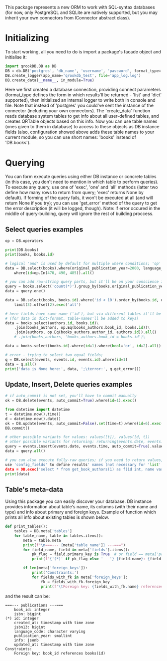 This package represents a new ORM to work with SQL-syntax databases (for now, only PostgreSQL and SQLite are natively supported,
but you may inherit your own connectors from IConnector abstract class).

# Initializing
To start working, all you need to do is import a package's facade object and initialise it:
```python
import qrookDB.DB as DB
DB = db.DB('postgres', 'db_name', 'username', 'password', format_type='dict')
DB.create_logger(app_name='qrookdb_test', file='app_log.log')
DB.create_data(__name__, in_module=True)
```
Here we first created a database connection, providing connect parameters (format_type defines the form
in which results'll be returned - 'list' and 'dict' supported),
then initialized an internal logger to write both in console and file.
Note that instead of 'postgres' you could've sent the instance of the connector (including your own connectors).
The 'create_data' function reads database system tables to get info about all user-defined tables,
and creates QRTable objects based on this info. Now you can use table names (ones given to them in database)
to access to these objects as DB instance fields (also, configuration showed above adds these table names to
your current module, so you can use short names: 'books' instead of 'DB.books').  

# Querying
You can form execute queries using either DB instance or concrete tables (in this case, you don't need to
mention in which table to perform queries). To execute any query, use one of 'exec', 'one' and 'all' methods
(latter two define how many rows to return from query; 'exec' returns None by default). If forming of the query
fails, it won't be executed at all (and will return None if you try); you can use 'get_error' method of the query
to get the error description (it will be logged, though). Note: if error occured in the middle of query-building,
query will ignore the rest of building proccess.
## Select queries examples
```python
op = DB.operators

print(DB.books)
print(books, books.id)

# logical 'and' is used by default for multiple where conditions; 'op' module contains special operators
data = DB.select(books).where(original_publication_year=2000, language_code='eng').\
    where(id=op.In(470, 490, 485)).all()

# you can add raw-string query parts, but it'll be on your conscience in terms of security   
query = books.select('count(*)').group_by(books.original_publication_year)
data = query.one()

data = DB.select(books, books.id).where('id < 10').order_by(books.id, desc=True).\
    limit(3).offset(2).exec('all')

# here fields have same name ('id'), but via different tables it'll be ok
# (for data in dict-format, table-names'll be added to keys) 
data = books.select(authors.id, books.id)\
    .join(books_authors, op.Eq(books_authors.book_id, books.id))\
    .join(authors, op.Eq(books_authors.author_id, authors.id)).all()
    # .join(books_authors, 'books_authors.book_id = books.id')\

data = books.select(books.id).where(id=1).where(bool='or', id=2).all()

# error - trying to select two equal fields;
q = DB.select(events, events.id, events.id).where(id=1)
data = q.all()
print('data is None here:', data, ';\terror:', q.get_error())
```


## Update, Insert, Delete queries examples
```python
# if auto_commit is not set, you'll have to commit manually 
ok = DB.delete(events, auto_commit=True).where(id=1).exec()

from datetime import datetime
t = datetime.now().time()
d = datetime.now().date()
ok = DB.update(events, auto_commit=False).set(time=t).where(id=6).exec()
DB.commit()

# other possible variants for values: values([t]), values([d, t])
# other possible variants for returning: returning(events.date, events.time), returning(['date', 'time']), returning('date', 'time')
query = events.insert(events.date, events.time, auto_commit=True).values([[d, t], [None, t]]).returning('*')
data = query.all()

# you can also execute fully-raw queries; if you need to return values, 
use 'config_fields' to define results' names (not necessary for 'list' data format) 
data = DB.exec('select * from get_book_authors(1) as f(id int, name varchar)').config_fields('id', 'name').all()
print(data)
```

## Table's meta-data
Using this package you can easily discover your database. DB instance provides information
about table's name, its columns (with their name and type) and info about primary and
foreign keys. Example of function which prints all info about existing tables is shown below.
```python
def print_tables():
    tables = DB.meta['tables']
    for table_name, table in tables.items():
        meta = table.meta
        print(f"\n===--- {meta['table_name']} ---===")
        for field_name, field in meta['fields'].items():
            pk_flag = field.primary_key is True  # or field == meta['primary_key']
            print(f"{'(*)' if pk_flag else '   '} {field.name}: {field.type}")

        if len(meta['foreign_keys']):
            print('Constraints:')
            for fields_with_fk in meta['foreign_keys']:
                fk = fields_with_fk.foreign_key
                print(f'\tForeign key: {fields_with_fk.name} references {fk.table.meta["table_name"]}({fk.name})')
```

and the result can be:
```shell
===--- publications ---===
    book_id: integer
    isbn: bigint
(*) id: integer
    created_at: timestamp with time zone
    isbn13: bigint
    language_code: character varying
    publication_year: smallint
    info: jsonb
    updated_at: timestamp with time zone
Constraints:
	Foreign key: book_id references books(id)
```